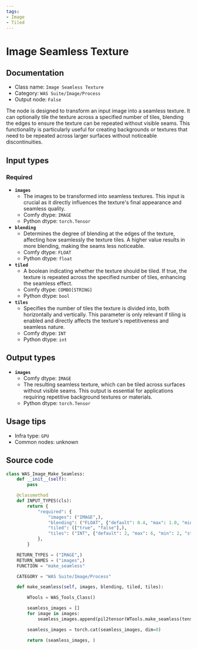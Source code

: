 ```yaml
---
tags:
- Image
- Tiled
---
```


# Image Seamless Texture
## Documentation
- Class name: `Image Seamless Texture`
- Category: `WAS Suite/Image/Process`
- Output node: `False`

The node is designed to transform an input image into a seamless texture. It can optionally tile the texture across a specified number of tiles, blending the edges to ensure the texture can be repeated without visible seams. This functionality is particularly useful for creating backgrounds or textures that need to be repeated across larger surfaces without noticeable discontinuities.
## Input types
### Required
- **`images`**
    - The images to be transformed into seamless textures. This input is crucial as it directly influences the texture's final appearance and seamless quality.
    - Comfy dtype: `IMAGE`
    - Python dtype: `torch.Tensor`
- **`blending`**
    - Determines the degree of blending at the edges of the texture, affecting how seamlessly the texture tiles. A higher value results in more blending, making the seams less noticeable.
    - Comfy dtype: `FLOAT`
    - Python dtype: `float`
- **`tiled`**
    - A boolean indicating whether the texture should be tiled. If true, the texture is repeated across the specified number of tiles, enhancing the seamless effect.
    - Comfy dtype: `COMBO[STRING]`
    - Python dtype: `bool`
- **`tiles`**
    - Specifies the number of tiles the texture is divided into, both horizontally and vertically. This parameter is only relevant if tiling is enabled and directly affects the texture's repetitiveness and seamless nature.
    - Comfy dtype: `INT`
    - Python dtype: `int`
## Output types
- **`images`**
    - Comfy dtype: `IMAGE`
    - The resulting seamless texture, which can be tiled across surfaces without visible seams. This output is essential for applications requiring repetitive background textures or materials.
    - Python dtype: `torch.Tensor`
## Usage tips
- Infra type: `GPU`
- Common nodes: unknown


## Source code
```python
class WAS_Image_Make_Seamless:
    def __init__(self):
        pass

    @classmethod
    def INPUT_TYPES(cls):
        return {
            "required": {
                "images": ("IMAGE",),
                "blending": ("FLOAT", {"default": 0.4, "max": 1.0, "min": 0.0, "step": 0.01}),
                "tiled": (["true", "false"],),
                "tiles": ("INT", {"default": 2, "max": 6, "min": 2, "step": 2}),
            },
        }

    RETURN_TYPES = ("IMAGE",)
    RETURN_NAMES = ("images",)
    FUNCTION = "make_seamless"

    CATEGORY = "WAS Suite/Image/Process"

    def make_seamless(self, images, blending, tiled, tiles):

        WTools = WAS_Tools_Class()

        seamless_images = []
        for image in images:
            seamless_images.append(pil2tensor(WTools.make_seamless(tensor2pil(image), blending, tiled, tiles)))

        seamless_images = torch.cat(seamless_images, dim=0)

        return (seamless_images, )

```
